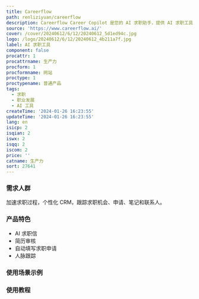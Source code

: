 ```yaml
---
title: Careerflow
path: renliziyuan/careerflow
description: Careerflow Career Copilot 是您的 AI 求职助手，提供 AI 求职工具：AI 求职信、简历审核、自动填写求职申请、人脉跟踪等功能。
source: 'https://www.careerflow.ai/'
cover: /cover/20240612/6/12/20240612_5d1ed94c.jpg
logo: /logo/20240612/6/12/20240612_4b211a7f.jpg
label: AI 求职工具
component: false
procattr: 1
procattrname: 生产力
procform: 1
procformname: 网站
proctype: 1
proctypename: 普通产品
tags:
  - 求职
  - 职业发展
  - AI 工具
createTime: '2024-01-26 16:23:55'
updateTime: '2024-01-26 16:23:55'
lang: en
isicp: 2
isqian: 2
iswx: 2
isqq: 2
iscom: 2
price: ''
catname: 生产力
sort: 27641
---
```




### 需求人群
加速求职过程，个性化 CRM，跟踪求职机会、申请、笔记和联系人。

### 产品特色
- AI 求职信
- 简历审核
- 自动填写求职申请
- 人脉跟踪

### 使用场景示例


### 使用教程


  

